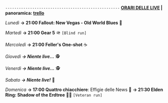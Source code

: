 <code>---------------------------------------------------</code>
<b><u>ORARI DELLE LIVE</u> | panoramica: <a href="https://trello.com/b/iKwdSGf3/sabaku">trello</a></b>

<i>Lunedì</i>
<b>→ 21:00 Fallout: New Vegas - Old World Blues</b> 🥫 

<i>Martedì</i>
<b>→ 21:00 Gear 5</b> 🪖 <code>[Blind run]</code>

<i>Mercoledì</i>
<b>→ 21:00 Feller's One-shot</b> ☕

<i>Giovedì</i>
<b><i>→ Niente live...</i></b> 🕵️

<i>Venerdì</i>
<b><i>→ Niente live...</i></b> 🕵️

<i>Sabato</i>
<b><i>→ Niente live!</i></b> 🕺

<i>Domenica</i>
<b>→ 17:00 Quattro chiacchiere</b>: Effigie delle News 📣
<b>→ 21:30 Elden Ring: Shadow of the Erdtree</b> 🌲🌑 <code>[Veteran run]</code>
